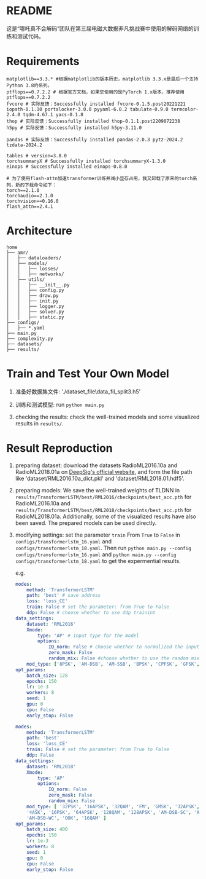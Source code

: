 # README
这是“哪吒真不会解码”团队在第三届电磁大数据非凡挑战赛中使用的解码网络的训练和测试代码。

# Requirements
```
matplotlib==3.3.* #根据matplotlib的版本历史，matplotlib 3.3.x是最后一个支持Python 3.8的系列。
ptflops==0.7.2.2 # 根据官方文档，如果您使用的是PyTorch 1.x版本，推荐使用ptflops==0.7.2.2
fvcore # 实际反馈：Successfully installed fvcore-0.1.5.post20221221 iopath-0.1.10 portalocker-3.0.0 pyyaml-6.0.2 tabulate-0.9.0 termcolor-2.4.0 tqdm-4.67.1 yacs-0.1.8
thop # 实际反馈：Successfully installed thop-0.1.1.post2209072238
h5py # 实际反馈：Successfully installed h5py-3.11.0

pandas # 实际反馈：Successfully installed pandas-2.0.3 pytz-2024.2 tzdata-2024.2

tables # version=3.8.0
torchsummaryX # Successfully installed torchsummaryX-1.3.0
einops # Successfully installed einops-0.8.0

# 为了使用flash-attn加速transformer训练并减小显存占用，我又卸载了原来的torch系列，新的下载命令如下：
torch==2.1.0
torchaudio==2.1.0
torchvision==0.16.0
flash_attn==2.4.1
```

# Architecture
``` 
home
├── amr/
│   ├── dataloaders/
│   ├── models/
│   │   ├── losses/
│   │   ├── networks/
│   ├── utils/
│   │   ├── __init__.py
│   │   ├── config.py
│   │   ├── draw.py
│   │   ├── init.py
│   │   ├── logger.py
│   │   ├── solver.py
│   │   ├── static.py
├── configs/
│   ├── *.yaml
├── main.py
├── complexity.py
├── datasets/
├── results/
```

# Train and Test Your Own Model
1. 准备好数据集文件: './dataset_file\data_fil_split3.h5'

2. 训练和测试模型: run `python main.py`

3. checking the results: check the well-trained models and some visualized results in `results/`. 


# Result Reproduction
1. preparing dataset: download the datasets RadioML2016.10a and RadioML2018.01a on [DeepSig's official website](https://www.deepsig.ai/datasets), and form the file path like 'dataset/RML2016.10a_dict.pkl' and 'dataset/RML2018.01.hdf5'.

2. preparing models: We save the well-trained weights of TLDNN in `results/TransformerLSTM/best/RML2016/checkpoints/best_acc.pth` for RadioML2016.10a and 
`results/TransformerLSTM/best/RML2018/checkpoints/best_acc.pth` for RadioML2018.01a. Additionally, some of the visualized results have also been saved.
The prepared models can be used directly.

3. modifying settings: set the parameter `train` From `True` to `False` in `configs/transformerlstm_16.yaml` and `configs/transformerlstm_18.yaml`. Then run `python main.py --config configs/transformerlstm_16.yaml` and `python main.py --config configs/transformerlstm_18.yaml` to get the expermential results.

    e.g.
    ```yaml for RadioML2016.10a
    modes:  
        method: 'TransformerLSTM'
        path: 'best' # save address
        loss: 'loss_CE'
        train: False # set the parameter: from True to False
        ddp: False # choose whether to use ddp trainint
    data_settings:  
        dataset: 'RML2016'
        Xmode:
            type: 'AP' # input type for the model
            options:
                IQ_norm: False # choose whether to normalized the input signal
                zero_mask: False
                random_mix: False #choose whether to use the random mixing strategy
        mod_type: ['8PSK', 'AM-DSB', 'AM-SSB', 'BPSK', 'CPFSK', 'GFSK', 'PAM4', 'QAM16', 'QAM64', 'QPSK', 'WBFM']
    opt_params: 
        batch_size: 128
        epochs: 150
        lr: 1e-3
        workers: 8
        seed: 1
        gpu: 0
        cpu: False
        early_stop: False
    ```

    ```yaml for RadioML2018.01a
    modes:  
        method: 'TransformerLSTM'
        path: 'best'
        loss: 'loss_CE'
        train: False # set the parameter: from True to False
        ddp: False
    data_settings:  
        dataset: 'RML2018'
        Xmode:
            type: 'AP'
            options:
                IQ_norm: False 
                zero_mask: False
                random_mix: False
        mod_type: [ '32PSK', '16APSK', '32QAM', 'FM', 'GMSK', '32APSK', 'OQPSK', '8ASK', 'BPSK', '8PSK', 'AM-SSB-SC',
        '4ASK', '16PSK', '64APSK', '128QAM', '128APSK', 'AM-DSB-SC', 'AM-SSB-WC', '64QAM', 'QPSK', '256QAM',
        'AM-DSB-WC', 'OOK', '16QAM' ]
    opt_params:  
        batch_size: 400
        epochs: 150
        lr: 1e-3
        workers: 8
        seed: 1
        gpu: 0
        cpu: False
        early_stop: False
    ```




